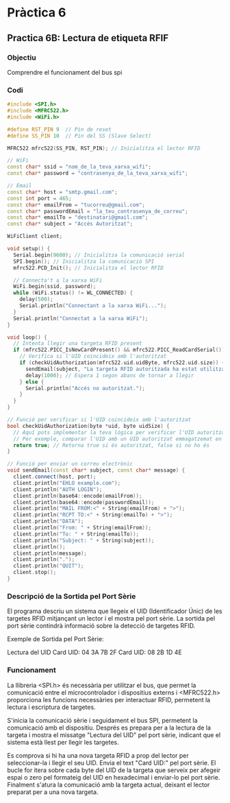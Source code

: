 # Pràctica 6

## Practica 6B: Lectura de etiqueta RFIF

### Objectiu
Comprendre el funcionament del bus spi

### Codi

```cpp
#include <SPI.h>
#include <MFRC522.h>
#include <WiFi.h>

#define RST_PIN 9  // Pin de reset
#define SS_PIN 10  // Pin del SS (Slave Select)

MFRC522 mfrc522(SS_PIN, RST_PIN); // Inicialitza el lector RFID

// WiFi
const char* ssid = "nom_de_la_teva_xarxa_wifi";
const char* password = "contrasenya_de_la_teva_xarxa_wifi";

// Email
const char* host = "smtp.gmail.com";
const int port = 465;
const char* emailFrom = "tucorreu@gmail.com";
const char* passwordEmail = "la_teu_contrasenya_de_correu";
const char* emailTo = "destinatari@gmail.com";
const char* subject = "Accés Autoritzat";

WiFiClient client;

void setup() {
  Serial.begin(9600); // Inicialitza la comunicació serial
  SPI.begin(); // Inicialitza la comunicació SPI
  mfrc522.PCD_Init(); // Inicialitza el lector RFID

  // Connecta't a la xarxa WiFi
  WiFi.begin(ssid, password);
  while (WiFi.status() != WL_CONNECTED) {
    delay(500);
    Serial.println("Connectant a la xarxa WiFi...");
  }
  Serial.println("Connectat a la xarxa WiFi");
}

void loop() {
  // Intenta llegir una targeta RFID present
  if (mfrc522.PICC_IsNewCardPresent() && mfrc522.PICC_ReadCardSerial()) {
    // Verifica si l'UID coincideix amb l'autoritzat
    if (checkUidAuthorization(mfrc522.uid.uidByte, mfrc522.uid.size)) {
      sendEmail(subject, "La targeta RFID autoritzada ha estat utilitzada.");
      delay(1000); // Espera 1 segon abans de tornar a llegir
    } else {
      Serial.println("Accés no autoritzat.");
    }
  }
}

// Funció per verificar si l'UID coincideix amb l'autoritzat
bool checkUidAuthorization(byte *uid, byte uidSize) {
  // Aquí pots implementar la teva lògica per verificar l'UID autoritzat
  // Per exemple, comparar l'UID amb un UID autoritzat emmagatzemat en una matriu
  return true; // Retorna true si és autoritzat, false si no ho és
}

// Funció per enviar un correu electrònic
void sendEmail(const char* subject, const char* message) {
  client.connect(host, port);
  client.println("EHLO example.com");
  client.println("AUTH LOGIN");
  client.println(base64::encode(emailFrom));
  client.println(base64::encode(passwordEmail));
  client.println("MAIL FROM:<" + String(emailFrom) + ">");
  client.println("RCPT TO:<" + String(emailTo) + ">");
  client.println("DATA");
  client.println("From: " + String(emailFrom));
  client.println("To: " + String(emailTo));
  client.println("Subject: " + String(subject));
  client.println();
  client.println(message);
  client.println(".");
  client.println("QUIT");
  client.stop();
}
```

### Descripció de la Sortida pel Port Sèrie

El programa descriu un sistema que llegeix el UID (Identificador Únic) de les targetes RFID mitjançant un lector i el mostra pel port sèrie. La sortida pel port sèrie contindrà informació sobre la detecció de targetes RFID.

Exemple de Sortida pel Port Sèrie:

Lectura del UID
Card UID: 04 3A 7B 2F
Card UID: 08 2B 1D 4E

### Funcionament

La llibreria <SPI.h> és necessària per utilitzar el bus, que permet la comunicació entre el microcontrolador i dispositius externs i <MFRC522.h> proporciona les funcions necessàries per interactuar RFID, permetent la lectura i escriptura de targetes.

S'inicia la comunicació sèrie i seguidament el bus SPI, permetent la comunicació amb el dispositiu.
Després es prepara per a la lectura de la targeta i mostra el missatge "Lectura del UID" pel port sèrie, indicant que el sistema està llest per llegir les targetes.

Es comprova si hi ha una nova targeta RFID a prop del lector per seleccionar-la i llegir el seu UID.
Envia el text "Card UID:" pel port sèrie.
El bucle for itera sobre cada byte del UID de la targeta que serveix per afegeir espai o zero pel formateig del UID en hexadecimal i enviar-lo pel port sèrie.
Finalment s'atura la comunicació amb la targeta actual, deixant el lector preparat per a una nova targeta.